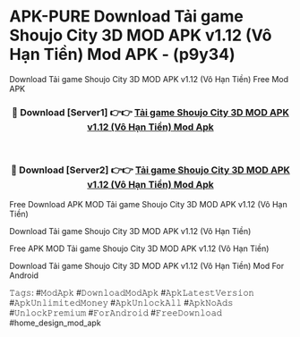 # APK-PURE Download Tải game Shoujo City 3D MOD APK v1.12 (Vô Hạn Tiền) Mod APK - (p9y34)
Download Tải game Shoujo City 3D MOD APK v1.12 (Vô Hạn Tiền) Free Mod APK

<div align="center">
<h3>🔴 Download [Server1] 👉👉 <a href="https://apk-comot.site?title=Tải_game_Shoujo_City_3D_MOD_APK_v1.12_(Vô_Hạn_Tiền)">Tải game Shoujo City 3D MOD APK v1.12 (Vô Hạn Tiền) Mod Apk</a></h3><br>

<h3>🔴 Download [Server2] 👉👉 <a href="https://apk-comot.site?title=Tải_game_Shoujo_City_3D_MOD_APK_v1.12_(Vô_Hạn_Tiền)">Tải game Shoujo City 3D MOD APK v1.12 (Vô Hạn Tiền) Mod Apk</a></h3>
</div>


Free Download APK MOD Tải game Shoujo City 3D MOD APK v1.12 (Vô Hạn Tiền)

Download Tải game Shoujo City 3D MOD APK v1.12 (Vô Hạn Tiền) 

Free APK MOD Tải game Shoujo City 3D MOD APK v1.12 (Vô Hạn Tiền) 

Download Tải game Shoujo City 3D MOD APK v1.12 (Vô Hạn Tiền) Mod For Android

𝚃𝚊𝚐𝚜: #𝙼𝚘𝚍𝙰𝚙𝚔 #𝙳𝚘𝚠𝚗𝚕𝚘𝚊𝚍𝙼𝚘𝚍𝙰𝚙𝚔 #𝙰𝚙𝚔𝙻𝚊𝚝𝚎𝚜𝚝𝚅𝚎𝚛𝚜𝚒𝚘𝚗 #𝙰𝚙𝚔𝚄𝚗𝚕𝚒𝚖𝚒𝚝𝚎𝚍𝙼𝚘𝚗𝚎𝚢 #𝙰𝚙𝚔𝚄𝚗𝚕𝚘𝚌𝚔𝙰𝚕𝚕 #𝙰𝚙𝚔𝙽𝚘𝙰𝚍𝚜 #𝚄𝚗𝚕𝚘𝚌𝚔𝙿𝚛𝚎𝚖𝚒𝚞𝚖 #𝙵𝚘𝚛𝙰𝚗𝚍𝚛𝚘𝚒𝚍 #𝙵𝚛𝚎𝚎𝙳𝚘𝚠𝚗𝚕𝚘𝚊𝚍 #home_design_mod_apk